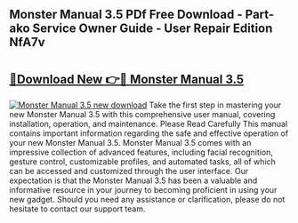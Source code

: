 ## Monster Manual 3.5 PDf Free Download - Part-ako Service Owner Guide - User Repair Edition NfA7v

# <h2><a href="http://bc25828.oget.top/?id=Monster+Manual+3.5">🔗Download New 👉🔴 Monster Manual 3.5</a></h2>

[![Monster Manual 3.5 new download](https://i.imgur.com/5g1atiW.png)](http://bc25828.oget.top/?id=Monster+Manual+3.5)
Take the first step in mastering your new Monster Manual 3.5 with this comprehensive user manual, covering installation, operation, and maintenance. Please Read Carefully This manual contains important information regarding the safe and effective operation of your new Monster Manual 3.5. Monster Manual 3.5 comes with an impressive collection of advanced features, including facial recognition, gesture control, customizable profiles, and automated tasks, all of which can be accessed and customized through the user interface. Our expectation is that the Monster Manual 3.5 has been a valuable and informative resource in your journey to becoming proficient in using your new gadget. Should you need any assistance or clarification, please do not hesitate to contact our support team.
